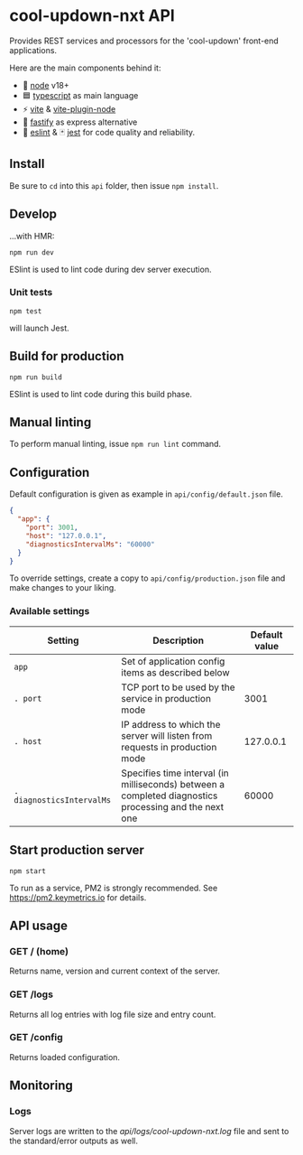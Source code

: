 # cool-updown-nxt API

Provides REST services and processors for the 'cool-updown' front-end applications.

Here are the main components behind it:
  - 💚 [node](https://nodejs.org/en) v18+
  - 🟦 [typescript](https://www.typescriptlang.org) as main language
  - ⚡ [vite](https://vitejs.dev) & [vite-plugin-node](https://github.com/axe-me/vite-plugin-node)
  - 🐆 [fastify](https://fastify.dev/) as express alternative
  - 🔩 [eslint](https://eslint.org) & 🃏 [jest](https://jestjs.io) for code quality and reliability.

## Install

Be sure to `cd` into this `api` folder, then issue `npm install`.

## Develop

...with HMR:

`npm run dev`

ESlint is used to lint code during dev server execution.

### Unit tests

`npm test`

will launch Jest.

## Build for production

`npm run build`

ESlint is used to lint code during this build phase.

## Manual linting

To perform manual linting, issue `npm run lint` command.

## Configuration

Default configuration is given as example in `api/config/default.json` file.

```json
{
  "app": {
    "port": 3001,
    "host": "127.0.0.1",
    "diagnosticsIntervalMs": "60000"
  }
}
```

To override settings, create a copy to `api/config/production.json` file and make changes to your liking.

### Available settings

| Setting | Description | Default value |
| ------- | ----------- | ------------- |
| `app` | Set of application config items as described below |  |
| `. port`| TCP port to be used by the service in production mode | 3001 |
| `. host`| IP address to which the server will listen from requests in production mode | 127.0.0.1 |
| `. diagnosticsIntervalMs`| Specifies time interval (in milliseconds) between a completed diagnostics processing and the next one | 60000 |

## Start production server

`npm start`

To run as a service, PM2 is strongly recommended. See https://pm2.keymetrics.io for details.

## API usage

### GET / (home)

Returns name, version and current context of the server.

### GET /logs

Returns all log entries with log file size and entry count.

### GET /config

Returns loaded configuration.

## Monitoring

### Logs

Server logs are written to the *api/logs/cool-updown-nxt.log* file and sent to the standard/error outputs as well.
